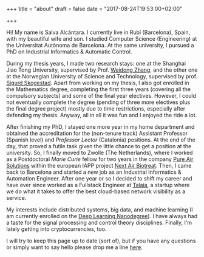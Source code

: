 +++
title = "about"
draft = false
date = "2017-08-24T19:53:00+02:00"

+++

Hi! My name is Salva Alcántara. I currently live in Rubí (Barcelona), Spain, with my beautiful wife and son. I studied Computer Science (Engineering) at the Universitat Autònoma de Barcelona. At the same university, I pursued a PhD on Industrial Informatics & Automatic Control.


During my thesis years, I made two research stays: one at the Shanghai Jiao Tong University, supervised by Prof. [Weidong Zhang](http://automation.sjtu.edu.cn/en/ShowPeople.aspx?info_id=303&info_lb=326&flag=224), and the other one at the Norwegian University of Science and Technology, supervised by prof. [Sigurd Skogestad](http://www.ntnu.edu/employees/sigurd.skogestad). Apart from working on my thesis, I also got enrolled in the Mathematics degree, completing the first three years (covering all the compulsory subjects) and some of the final year electives. However, I could not eventually complete the degree (pending of three more electives plus the final degree project) mostly due to time restrictions, especially after defending my thesis. Anyway, all in all it was fun and I enjoyed the ride a lot.


After finishing my PhD, I stayed one more year in my home department and obtained the accreditation for the (non-tenure track) Assistant Professor (Spanish level) and *Professor Lector* (Catalonia) positions. At the end of the day, that proved a futile task given the little chance to get a position at the university. So, I finally moved to Zwolle (The Netherlands), where I worked as a Postdoctoral *Marie Curie* fellow for two years in the company [Pure Air Solutions](http://www.pureairsolutions.nl/en/site/odour-and-voc-control) within the european IAPP project [Next Air Biotreat](http://www.nextairbiotreat.eu/). Then, I came back to Barcelona and started a new job as an Industrial Informatics & Automation Engineer. After one year or so I decided to shift my career and have ever since worked as a Fullstack Engineer at [Talaia](https://www.talaia.io/), a startup where we do what it takes to offer the best cloud-based network visibility as a service.


My interests include distributed systems, big data, and machine learning (I am currently enrolled on the [Deep Learning Nanodegree](https://www.udacity.com/course/deep-learning-nanodegree-foundation--nd101)). I have always had a taste for the signal processing and control theory disciplines. Finally, I'm lately getting into cryptocurrencies, too.


I will try to keep this page up to date (sort of), but if you have any questions or simply want to say hello please drop me a line [here](mailto:hi@salvalcantara.com).
